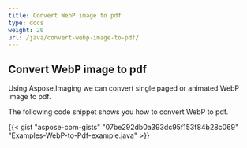 ```yaml
---
title: Convert WebP image to pdf
type: docs
weight: 20
url: /java/convert-webp-image-to-pdf/
---
```


## **Convert WebP image to pdf**
Using Aspose.Imaging we can convert single paged or animated WebP image to pdf.

The following code snippet shows you how to convert WebP to pdf.

{{< gist "aspose-com-gists" "07be292db0a393dc95f153f84b28c069" "Examples-WebP-to-Pdf-example.java" >}}
